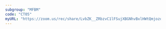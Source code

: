 ```yaml
---
subgroup: "MFBM"
code: "CT05"
myURL: "https://zoom.us/rec/share/LvbZK__ZRbzvC1lFSujXBGNhvBxlHWtQmjozd6aYdEZ96PmrDZtANK7MXjf-rgeH.d75A3zdNdbCGf7WC?startTime=1623820430000"
---
```

